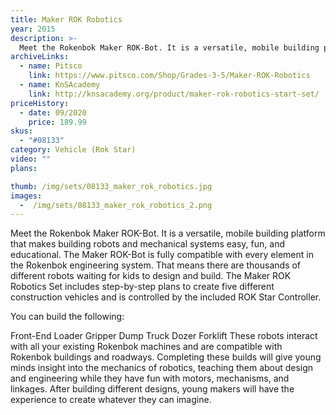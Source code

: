 ```yaml
---
title: Maker ROK Robotics
year: 2015
description: >-
  Meet the Rokenbok Maker ROK-Bot. It is a versatile, mobile building platform that makes building robots and mechanical systems easy, fun, and educational. The Maker ROK-Bot is fully compatible with every element in the Rokenbok engineering system. That means there are thousands of different robots waiting for kids to design and build.
archiveLinks:
  - name: Pitsco
    link: https://www.pitsco.com/Shop/Grades-3-5/Maker-ROK-Robotics
  - name: KnSAcademy
  	link: http://knsacademy.org/product/maker-rok-robotics-start-set/
priceHistory:
  - date: 09/2020
    price: 189.99
skus:
  - "#08133"
category: Vehicle (Rok Star)
video: ""
plans:

thumb: /img/sets/08133_maker_rok_robotics.jpg
images:
  -  /img/sets/08133_maker_rok_robotics_2.png
---
```


Meet the Rokenbok Maker ROK-Bot. It is a versatile, mobile building platform that makes building robots and mechanical systems easy, fun, and educational. The Maker ROK-Bot is fully compatible with every element in the Rokenbok engineering system. That means there are thousands of different robots waiting for kids to design and build. The Maker ROK Robotics Set includes step-by-step plans to create five different construction vehicles and is controlled by the included ROK Star Controller.

You can build the following:

Front-End Loader
Gripper
Dump Truck
Dozer
Forklift
These robots interact with all your existing Rokenbok machines and are compatible with Rokenbok buildings and roadways. Completing these builds will give young minds insight into the mechanics of robotics, teaching them about design and engineering while they have fun with motors, mechanisms, and linkages. After building different designs, young makers will have the experience to create whatever they can imagine.